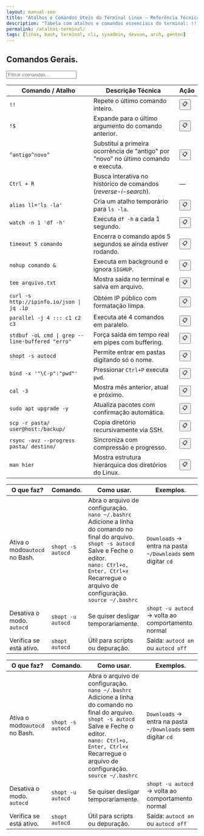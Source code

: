 ```yaml
---
layout: manual-seo
title: "Atalhos e Comandos Úteis do Terminal Linux — Referência Técnica"
description: "Tabela com atalhos e comandos essenciais do terminal: !!, !$, Ctrl+R, alias, nohup, rsync, timeout, tee e mais. Baseado em documentação oficial, sem riscos, copiável com 1 clique."
permalink: /atalhos-terminal/
tags: [linux, bash, terminal, cli, sysadmin, devuan, arch, gentoo]
---
```



<section>


<h2>Comandos Gerais.</h2>


<input type="text" oninput="filtrarLinhas(this.value)" placeholder="Filtrar comandos...">
<script>
function filtrarLinhas(termo) {
  const linhas = document.querySelectorAll('tbody tr');
  linhas.forEach(linha => {
    linha.style.display = linha.textContent.toLowerCase().includes(termo.toLowerCase()) ? '' : 'none';
  });
}
</script>

<table class="evergreen-table">
  <thead>
    <tr>
      <th>Comando / Atalho</th>
      <th>Descrição Técnica</th>
      <th>Ação</th>
    </tr>
  </thead>
  <tbody>
    <tr>
      <td><code>!!</code></td>
      <td>Repete o último comando inteiro.</td>
      <td data-label="Ação"><button class="copy-btn" data-command="!!">📋</button></td>
    </tr>
    <tr>
      <td><code>!$</code></td>
      <td>Expande para o último argumento do comando anterior.</td>
      <td data-label="Ação"><button class="copy-btn" data-command="!$">📋</button></td>
    </tr>
    <tr>
      <td><code>^antigo^novo^</code></td>
      <td>Substitui a primeira ocorrência de "antigo" por "novo" no último comando e executa.</td>
      <td data-label="Ação"><button class="copy-btn" data-command="^antigo^novo^">📋</button></td>
    </tr>
    <tr>
      <td><code>Ctrl + R</code></td>
      <td>Busca interativa no histórico de comandos (<em>reverse-i-search</em>).</td>
      <td data-label="Ação">—</td>
    </tr>
    <tr>
      <td><code>alias ll='ls -la'</code></td>
      <td>Cria um atalho temporário para <code>ls -la</code>.</td>
      <td data-label="Ação"><button class="copy-btn" data-command="alias ll='ls -la'">📋</button></td>
    </tr>
    <tr>
      <td><code>watch -n 1 'df -h'</code></td>
      <td>Executa <code>df -h</code> a cada 1 segundo.</td>
      <td data-label="Ação"><button class="copy-btn" data-command="watch -n 1 'df -h'">📋</button></td>
    </tr>
    <tr>
      <td><code>timeout 5 comando</code></td>
      <td>Encerra o comando após 5 segundos se ainda estiver rodando.</td>
      <td data-label="Ação"><button class="copy-btn" data-command="timeout 5 comando">📋</button></td>
    </tr>
    <tr>
      <td><code>nohup comando &amp;</code></td>
      <td>Executa em background e ignora <code>SIGHUP</code>.</td>
      <td data-label="Ação"><button class="copy-btn" data-command="nohup comando &">📋</button></td>
    </tr>
    <tr>
      <td><code>tee arquivo.txt</code></td>
      <td>Mostra saída no terminal e salva em arquivo.</td>
      <td data-label="Ação"><button class="copy-btn" data-command="tee arquivo.txt">📋</button></td>
    </tr>
    <tr>
      <td><code>curl -s http://ipinfo.io/json | jq .ip</code></td>
      <td>Obtém IP público com formatação limpa.</td>
      <td data-label="Ação"><button class="copy-btn" data-command="curl -s http://ipinfo.io/json | jq .ip">📋</button></td>
    </tr>
    <tr>
      <td><code>parallel -j 4 ::: c1 c2 c3</code></td>
      <td>Executa até 4 comandos em paralelo.</td>
      <td data-label="Ação"><button class="copy-btn" data-command="parallel -j 4 ::: comando1 comando2 comando3">📋</button></td>
    </tr>
    <tr>
      <td><code>stdbuf -oL cmd | grep --line-buffered &quot;erro&quot;</code></td>
      <td>Força saída em tempo real em pipes com buffering.</td>
      <td data-label="Ação"><button class="copy-btn" data-command="stdbuf -oL comando | grep --line-buffered &quot;erro&quot;">📋</button></td>
    </tr>
    <tr>
      <td><code>shopt -s autocd</code></td>
      <td>Permite entrar em pastas digitando só o nome.</td>
      <td data-label="Ação"><button class="copy-btn" data-command="shopt -s autocd">📋</button></td>
    </tr>
    <tr>
      <td><code>bind -x '&quot;\C-p&quot;:&quot;pwd&quot;'</code></td>
      <td>Pressionar <code>Ctrl+P</code> executa <code>pwd</code>.</td>
      <td data-label="Ação"><button class="copy-btn" data-command="bind -x '&quot;\C-p&quot;:&quot;pwd&quot;'">📋</button></td>
    </tr>
    <tr>
      <td><code>cal -3</code></td>
      <td>Mostra mês anterior, atual e próximo.</td>
      <td data-label="Ação"><button class="copy-btn" data-command="cal -3">📋</button></td>
    </tr>
    <tr>
      <td><code>sudo apt upgrade -y</code></td>
      <td>Atualiza pacotes com confirmação automática.</td>
      <td data-label="Ação"><button class="copy-btn" data-command="sudo apt upgrade -y">📋</button></td>
    </tr>
    <tr>
      <td><code>scp -r pasta/ user@host:/backup/</code></td>
      <td>Copia diretório recursivamente via SSH.</td>
      <td data-label="Ação"><button class="copy-btn" data-command="scp -r pasta/ user@host:/backup/">📋</button></td>
    </tr>
    <tr>
      <td><code>rsync -avz --progress pasta/ destino/</code></td>
      <td>Sincroniza com compressão e progresso.</td>
      <td data-label="Ação"><button class="copy-btn" data-command="rsync -avz --progress pasta/ destino/">📋</button></td>
    </tr>
    <tr>
      <td><code>man hier</code></td>
      <td>Mostra estrutura hierárquica dos diretórios do Linux.</td>
      <td data-label="Ação"><button class="copy-btn" data-command="man hier">📋</button></td>
    </tr>
  </tbody>
</table>

<table class="evergreen-table">
  <thead>
    <tr>
      <th>O que faz?</th>
      <th>Comando.</th>
      <th>Como usar.</th>
      <th>Exemplos.</th>
    </tr>
  </thead>
  <tbody>
    <tr>
      <td data-label="O que faz?">Ativa o modo<code>autocd</code> no Bash.</td>
      <td data-label="Comando"><code>shopt -s autocd</code></td>
      <td data-label="Como usar">Abra o arquivo de configuração. <code>nano ~/.bashrc</code><br>Adicione a linha do comando no final do arquivo.<br><code>shopt -s autocd</code><br>Salve e Feche o editor.<br><code>nano: Ctrl+o, Enter, Ctrl+x</code><br>Recarregue o arquivo de configuração.<br><code>source ~/.bashrc</code></td>
      <td data-label="Exemplo"><code>Downloads</code> → entra na pasta <code>~/Downloads</code> sem digitar <code>cd</code></td>
    </tr>
    <tr>
      <td data-label="O que faz?">Desativa o modo. <code>autocd</code></td>
      <td data-label="Comando"><code>shopt -u autocd</code></td>
      <td data-label="Como usar">Se quiser desligar temporariamente.</td>
      <td data-label="Exemplo"><code>shopt -u autocd</code> → volta ao comportamento normal</td>
    </tr>
    <tr>
      <td data-label="O que faz?">Verifica se está ativo.</td>
      <td data-label="Comando"><code>shopt autocd</code></td>
      <td data-label="Como usar">Útil para scripts ou depuração.</td>
      <td data-label="Exemplo">Saída: <code>autocd on</code> ou <code>autocd off</code></td>
    </tr>
  </tbody>
</table>

</section>



<table class="evergreen-table">
  <thead>
    <tr>
      <th>O que faz?</th>
      <th>Comando.</th>
      <th>Como usar.</th>
      <th>Exemplos.</th>
    </tr>
  </thead>
  <tbody>
    <tr>
      <td data-label="O que faz?">Ativa o modo<code>autocd</code> no Bash.</td>
      <td data-label="Comando"><code>shopt -s autocd</code></td>
      <td data-label="Como usar">Abra o arquivo de configuração. <code>nano ~/.bashrc</code><br>Adicione a linha do comando no final do arquivo.<br><code>shopt -s autocd</code><br>Salve e Feche o editor.<br><code>nano: Ctrl+o, Enter, Ctrl+x</code><br>Recarregue o arquivo de configuração.<br><code>source ~/.bashrc</code></td>
      <td data-label="Exemplo"><code>Downloads</code> → entra na pasta <code>~/Downloads</code> sem digitar <code>cd</code></td>
    </tr>
    <tr>
      <td data-label="O que faz?">Desativa o modo. <code>autocd</code></td>
      <td data-label="Comando"><code>shopt -u autocd</code></td>
      <td data-label="Como usar">Se quiser desligar temporariamente.</td>
      <td data-label="Exemplo"><code>shopt -u autocd</code> → volta ao comportamento normal</td>
    </tr>
    <tr>
      <td data-label="O que faz?">Verifica se está ativo.</td>
      <td data-label="Comando"><code>shopt autocd</code></td>
      <td data-label="Como usar">Útil para scripts ou depuração.</td>
      <td data-label="Exemplo">Saída: <code>autocd on</code> ou <code>autocd off</code></td>
    </tr>
  </tbody>
</table>

</section>



